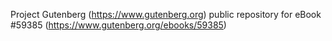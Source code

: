Project Gutenberg (https://www.gutenberg.org) public repository for
eBook #59385 (https://www.gutenberg.org/ebooks/59385)
